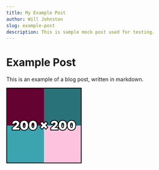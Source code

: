 ```yaml
---
title: My Example Post
author: Will Johnston
slug: example-post
description: This is sample mock post used for testing.
---
```


# Example Post

This is an example of a blog post, written in markdown.

![sample-image$200x200](./post_images/sample_image_200_200.jpg)
